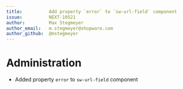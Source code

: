 ```yaml
---
title:          Add property `error` to `sw-url-field` component
issue:          NEXT-10521
author:         Max Stegmeyer
author_email:   m.stegmeyer@shopware.com
author_github:  @mstegmeyer
---
```

# Administration
* Added property `error` to `sw-url-field` component
